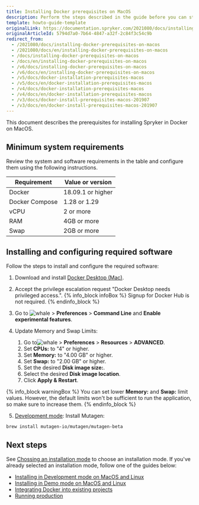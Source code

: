 ```yaml
---
title: Installing Docker prerequisites on MacOS
description: Perform the steps described in the guide before you can start working with Spryker in Docker on MacOS.
template: howto-guide-template
originalLink: https://documentation.spryker.com/2021080/docs/installing-docker-prerequisites-on-macos
originalArticleId: 5794d7a0-7b64-4847-a32f-2c84f3c54c9b
redirect_from:
  - /2021080/docs/installing-docker-prerequisites-on-macos
  - /2021080/docs/en/installing-docker-prerequisites-on-macos
  - /docs/installing-docker-prerequisites-on-macos
  - /docs/en/installing-docker-prerequisites-on-macos
  - /v6/docs/installing-docker-prerequisites-on-macos
  - /v6/docs/en/installing-docker-prerequisites-on-macos
  - /v5/docs/docker-installation-prerequisites-macos
  - /v5/docs/en/docker-installation-prerequisites-macos
  - /v4/docs/docker-installation-prerequisites-macos
  - /v4/docs/en/docker-installation-prerequisites-macos
  - /v3/docs/docker-install-prerequisites-macos-201907
  - /v3/docs/en/docker-install-prerequisites-macos-201907
---
```


This document describes the prerequisites for installing Spryker in Docker on MacOS.


## Minimum system requirements

Review the system and software requirements in the table and configure them using the following instructions.

| Requirement | Value or version |
| --- | --- |
| Docker | 18.09.1 or higher |
| Docker Compose | 1.28 or 1.29 |  
| vCPU | 2 or more |
| RAM  | 4GB or more |
| Swap  | 2GB or more |


## Installing and configuring required software
Follow the steps to install and configure the required software:
1. Download and install [Docker Desktop (Mac)](https://desktop.docker.com/mac/stable/amd64/Docker.dmg).
2. Accept the privilege escalation request "Docker Desktop needs privileged access.".
{% info_block infoBox %}
Signup for Docker Hub is not required.
{% endinfo_block %}

3. Go to ![whale](https://spryker.s3.eu-central-1.amazonaws.com/docs/Developer+Guide/Installation/Spryker+in+Docker/Docker+Install+Prerequisites+-+MacOS/whale-x.png) > **Preferences**  > **Command Line** and **Enable experimental features**.


4. Update Memory and Swap Limits:

    1. Go to![whale](https://spryker.s3.eu-central-1.amazonaws.com/docs/Developer+Guide/Installation/Spryker+in+Docker/Docker+Install+Prerequisites+-+MacOS/whale-x.png) > **Preferences**  > **Resources** > **ADVANCED**.
    2. Set **CPUs:** to "4" or higher.
    3. Set **Memory:** to "4.00 GB" or higher.
    4. Set **Swap:** to "2.00 GB" or higher.
    5. Set the desired **Disk image size:**.
    6. Select the desired **Disk image location**.
    7. Click **Apply & Restart**.

{% info_block warningBox %}
You can set lower **Memory:** and **Swap:** limit values. However, the default limits won't be sufficient to run the application, so make sure to increase them.
{% endinfo_block %}

5. [Development mode](/docs/scos/dev/setup/installing-spryker-with-docker/installation-guides/choosing-an-installation-mode.html#development-mode): Install Mutagen:
```shell
brew install mutagen-io/mutagen/mutagen-beta
```

## Next steps

See [Chossing an installation mode](/docs/scos/dev/setup/installing-spryker-with-docker/installation-guides/choosing-an-installation-mode.html) to choose an installation mode.
If you've already selected an installation mode, follow one of the guides below:
* [Installing in Development mode on MacOS and Linux](/docs/scos/dev/setup/installing-spryker-with-docker/installation-guides/installing-in-development-mode-on-macos-and-linux.html)
* [Installing in Demo mode on MacOS and Linux](/docs/scos/dev/setup/installing-spryker-with-docker/installation-guides/installing-in-demo-mode-on-macos-and-linux.html)
* [Integrating Docker into existing projects](/docs/scos/dev/setup/installing-spryker-with-docker/installation-guides/integrating-the-docker-sdk-into-existing-projects.html)
* [Running production](/docs/scos/dev/setup/installing-spryker-with-docker/installation-guides/running-production.html)
